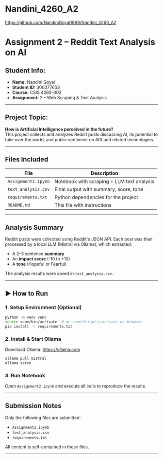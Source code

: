 # Nandini_4260_A2
https://github.com/NandiniGoyal1999/Nandini_4260_A2
#  Assignment 2 – Reddit Text Analysis on AI

##  Student Info:
- **Name:** Nandini Goyal  
- **Student ID:** 300377653  
- **Course:** CSIS 4260-002  
- **Assignment:** 2 – Web Scraping & Text Analysis

---

##  Project Topic:
**How is Artificial Intelligence perceived in the future?**  
This project collects and analyzes Reddit posts discussing AI, its potential to take over the world, and public sentiment on AGI and related technologies.

---

##  Files Included

| File                   | Description                                  |
|------------------------|----------------------------------------------|
| `Assignment2.ipynb`    | Notebook with scraping + LLM text analysis   |
| `text_analysis.csv`    | Final output with summary, score, tone       |
| `requirements.txt`     | Python dependencies for the project          |
| `README.md`            | This file with instructions                  |

---

##  Analysis Summary

Reddit posts were collected using Reddit's JSON API. Each post was then processed by a local LLM (Mistral via Ollama), which extracted:
- A 2–3 sentence **summary**
- An **impact score** (-10 to +10)
- A **tone** (Hopeful or Fearful)

The analysis results were saved in `text_analysis.csv`.

---

## ▶ How to Run

### 1. Setup Environment (Optional)
```bash
python -m venv venv
source venv/bin/activate  # or venv\Scripts\activate on Windows
pip install -r requirements.txt
```

### 2. Install & Start Ollama
Download Ollama: https://ollama.com  
```bash
ollama pull mistral
ollama serve
```

### 3. Run Notebook
Open `Assignment2.ipynb` and execute all cells to reproduce the results.

---

##  Submission Notes
Only the following files are submitted:
- `Assignment2.ipynb`
- `text_analysis.csv`
- `requirements.txt`

All content is self-contained in these files.

---


